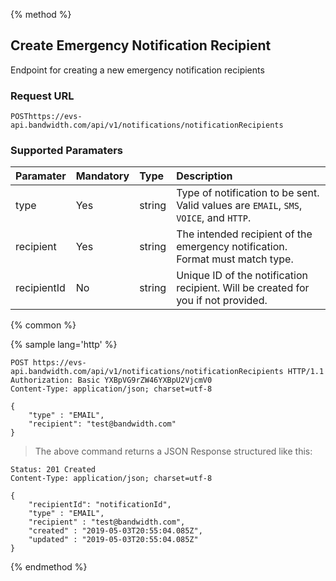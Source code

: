 {% method %}

## Create Emergency Notification Recipient

Endpoint for creating a new emergency notification recipients

### Request URL

<code class="post">POST</code>`https://evs-api.bandwidth.com/api/v1/notifications/notificationRecipients`

### Supported Paramaters
| Paramater   | Mandatory | Type    | Description                                                                            |
|:------------|:----------|:--------|:---------------------------------------------------------------------------------------|
| type        | Yes       | string  | Type of notification to be sent. Valid values are `EMAIL`, `SMS`, `VOICE`, and `HTTP`. |
| recipient   | Yes       | string  | The intended recipient of the emergency notification. Format must match type.          |
| recipientId | No        | string  | Unique ID of the notification recipient. Will be created for you if not provided.      |


{% common %}

{% sample lang='http' %}

```http
POST https://evs-api.bandwidth.com/api/v1/notifications/notificationRecipients HTTP/1.1
Authorization: Basic YXBpVG9rZW46YXBpU2VjcmV0
Content-Type: application/json; charset=utf-8

{
    "type" : "EMAIL",
    "recipient": "test@bandwidth.com"
}
```
> The above command returns a JSON Response structured like this:

```http
Status: 201 Created
Content-Type: application/json; charset=utf-8

{
    "recipientId": "notificationId",
    "type" : "EMAIL",
    "recipient" : "test@bandwidth.com",
    "created" : "2019-05-03T20:55:04.085Z",
    "updated" : "2019-05-03T20:55:04.085Z"
}
```

{% endmethod %}
